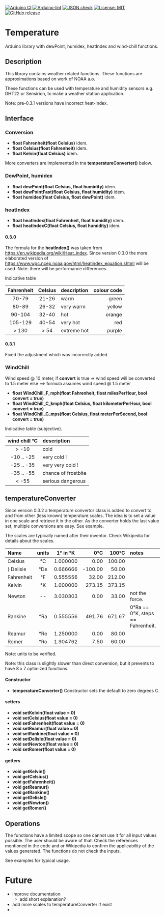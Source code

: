 
[![Arduino CI](https://github.com/RobTillaart/Temperature/workflows/Arduino%20CI/badge.svg)](https://github.com/marketplace/actions/arduino_ci)
[![Arduino-lint](https://github.com/RobTillaart/Temperature/actions/workflows/arduino-lint.yml/badge.svg)](https://github.com/RobTillaart/Temperature/actions/workflows/arduino-lint.yml)
[![JSON check](https://github.com/RobTillaart/Temperature/actions/workflows/jsoncheck.yml/badge.svg)](https://github.com/RobTillaart/Temperature/actions/workflows/jsoncheck.yml)
[![License: MIT](https://img.shields.io/badge/license-MIT-green.svg)](https://github.com/RobTillaart/Temperature/blob/master/LICENSE)
[![GitHub release](https://img.shields.io/github/release/RobTillaart/Temperature.svg?maxAge=3600)](https://github.com/RobTillaart/Temperature/releases)


# Temperature

Arduino library with dewPoint, humidex, heatIndex and wind-chill functions.


## Description

This library contains weather related functions.
These functions are approximations based on work of NOAA a.o.

These functions can be used with temperature and humidity sensors e.g.
DHT22 or Sensirion, to make a weather station application.

Note: pre-0.3.1 versions have incorrect heat-index.


## Interface


### Conversion

- **float Fahrenheit(float Celsius)** idem.
- **float Celsius(float Fahrenheit)** idem.
- **float Kelvin(float Celsius)** idem.

More converters are implemented in tne **temperatureConverter()** below.


### DewPoint, humidex

- **float dewPoint(float Celsius, float humidity)** idem.
- **float dewPointFast(float Celsius, float humidity)** idem.
- **float humidex(float Celsius, float dewPoint)** idem.


### heatIndex

- **float heatIndex(float Fahrenheit, float humidity)** idem.
- **float heatIndexC(float Celsius, float humidity)** idem.


#### 0.3.0

The formula for the **heatIndex()** was taken from https://en.wikipedia.org/wiki/Heat_index.
Since version 0.3.0 the more elaborated version of https://www.wpc.ncep.noaa.gov/html/heatindex_equation.shtml 
will be used. Note: there will be performance differences.

Indicative table

| Fahrenheit | Celsius | description | colour code |
|:----------:|:-------:|:------------|------------:|
|   70-79    |  21-26  | warm        |    green    |
|   80-89    |  26-32  | very warm   |    yellow   |
|   90-104   |  32-40  | hot         |    orange   |
|  105-129   |  40-54  | very hot    |       red   |
|  > 130     |  > 54   | extreme hot |    purple   |


#### 0.3.1

Fixed the adjustment which was incorrectly added.


### WindChill

Wind speed @ 10 meter, if **convert** is true => wind speed will be converted to 1.5 meter
else ==> formula assumes wind speed @ 1.5 meter

- **float WindChill_F_mph(float Fahrenheit, float milesPerHour, bool convert = true)**
- **float WindChill_C_kmph(float Celsius, float kilometerPerHour, bool convert = true)**
- **float WindChill_C_mps(float Celsius, float meterPerSecond, bool convert = true)**


Indicative table (subjective).

| wind chill °C | description          |
|:-------------:|:---------------------|
|  > -10        |  cold                |
|  -10 .. -25   |  very cold !         |
|  -25 .. -35   |  very very cold !    |
|  -35 .. -55   |  chance of frostbite |
|  < -55        |  serious dangerous   |


## temperatureConverter

Since version 0.3.2 a temperature convertor class is added to convert to and from 
other (less known) temperature scales. 
The idea is to set a value in one scale and retrieve it in the other.
As the converter holds the last value set, multiple conversions are easy.
See example.

The scales are typically named after their inventor. 
Check Wikipedia for details about the scales.

| Name        | units | 1° in °K |    0°C  |   100°C | notes |
|:------------|:-----:|:--------:|--------:|--------:|:------|
| Celsius     |  °C   | 1.000000 |    0.00 |  100.00 |
} Delisle     |  °De  | 0.666666 | -100.00 |   50.00 |
| Fahrenheit  |  °F   | 0.555556 |   32.00 |  212.00 |
| Kelvin      |  °K   | 1.000000 |  273.15 |  373.15 |
| Newton      |  --   | 3.030303 |    0.00 |   33.00 | not the force.
| Rankine     |  °Ra  | 0.555556 |  491.76 |  671.67 | 0°Ra == 0°K, steps == Fahrenheit.
| Reamur      |  °Re  | 1.250000 |    0.00 |   80.00 |
| Romer       |  °Ro  | 1.904762 |    7.50 |   60.00 |

Note: units to be verified.

Note: this class is slightly slower than direct conversion, but it 
prevents to have 8 x 7 optimized functions.


#### Constructor

- **temperatureConverter()** Constructor sets the default to zero degrees C.


#### setters

- **void setKelvin(float value = 0)**
- **void setCelsius(float value = 0)**
- **void setFahrenheit(float value = 0)**
- **void setReamur(float value = 0)**
- **void setRankine(float value = 0)**
- **void setDelisle(float value = 0)**
- **void setNewton(float value = 0)**
- **void setRomer(float value = 0)**

#### getters

- **void getKelvin()**
- **void getCelsius()**
- **void getFahrenheit()**
- **void getReamur()**
- **void getRankine()**
- **void getDelisle()**
- **void getNewton()**
- **void getRomer()**


## Operations

The functions have a limited scope so one cannot use it for all input values possible.
The user should be aware of that. Check the references mentioned in the code and or
Wikipedia to confirm the applicability of the values generated.
The functions do not check the inputs.

See examples for typical usage.


# Future

- improve documentation
  - add short explanation?
- add more scales to temperatureConverter if exist
- 
